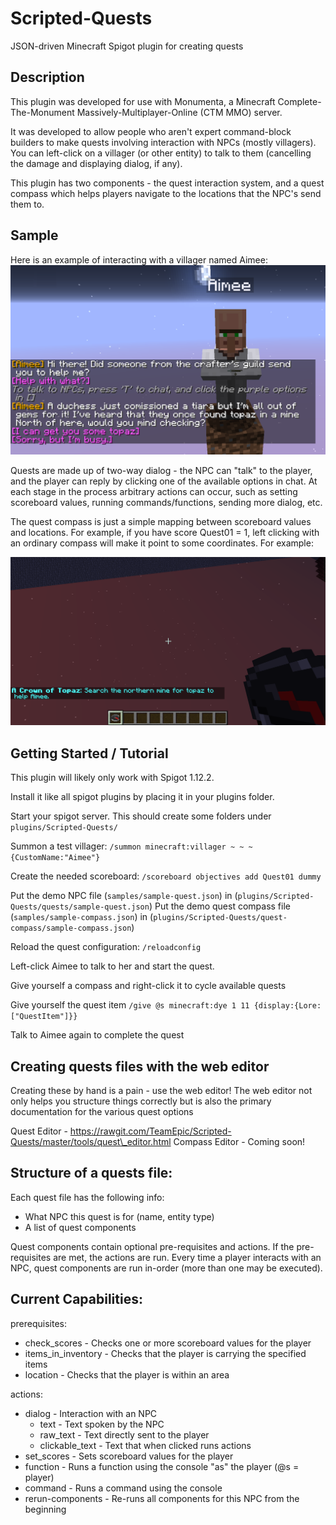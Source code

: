 # Scripted-Quests
JSON-driven Minecraft Spigot plugin for creating quests

## Description
This plugin was developed for use with Monumenta, a Minecraft
Complete-The-Monument Massively-Multiplayer-Online (CTM MMO) server.

It was developed to allow people who aren't expert command-block builders to
make quests involving interaction with NPCs (mostly villagers). You can
left-click on a villager (or other entity) to talk to them (cancelling the
damage and displaying dialog, if any).

This plugin has two components - the quest interaction system, and a quest
compass which helps players navigate to the locations that the NPC's send them to.

## Sample
Here is an example of interacting with a villager named Aimee:
![Example quest interaction](./samples/quest.png)

Quests are made up of two-way dialog - the NPC can "talk" to the player, and
the player can reply by clicking one of the available options in chat. At each
stage in the process arbitrary actions can occur, such as setting scoreboard
values, running commands/functions, sending more dialog, etc.

The quest compass is just a simple mapping between scoreboard values and
locations. For example, if you have score Quest01 = 1, left clicking with an
ordinary compass will make it point to some coordinates. For example:

![Example quest compass](./samples/compass.png)

## Getting Started / Tutorial
This plugin will likely only work with Spigot 1.12.2.

Install it like all spigot plugins by placing it in your plugins folder.

Start your spigot server. This should create some folders under
`plugins/Scripted-Quests/`

Summon a test villager:
`/summon minecraft:villager ~ ~ ~ {CustomName:"Aimee"}`

Create the needed scoreboard:
`/scoreboard objectives add Quest01 dummy`

Put the demo NPC file (`samples/sample-quest.json`) in (`plugins/Scripted-Quests/quests/sample-quest.json`)
Put the demo quest compass file (`samples/sample-compass.json`) in (`plugins/Scripted-Quests/quest-compass/sample-compass.json`)

Reload the quest configuration:
`/reloadconfig`

Left-click Aimee to talk to her and start the quest.

Give yourself a compass and right-click it to cycle available quests

Give yourself the quest item `/give @s minecraft:dye 1 11 {display:{Lore:["QuestItem"]}}`

Talk to Aimee again to complete the quest

## Creating quests files with the web editor
Creating these by hand is a pain - use the web editor! The web editor not only
helps you structure things correctly but is also the primary documentation for
the various quest options

Quest Editor - https://rawgit.com/TeamEpic/Scripted-Quests/master/tools/quest\_editor.html
Compass Editor - Coming soon!

## Structure of a quests file:
Each quest file has the following info:
- What NPC this quest is for (name, entity type)
- A list of quest components

Quest components contain optional pre-requisites and actions. If the
pre-requisites are met, the actions are run. Every time a player interacts with
an NPC, quest components are run in-order (more than one may be executed).

## Current Capabilities:

prerequisites:
- check\_scores - Checks one or more scoreboard values for the player
- items\_in\_inventory - Checks that the player is carrying the specified items
- location - Checks that the player is within an area

actions:
- dialog - Interaction with an NPC
	- text - Text spoken by the NPC
	- raw\_text - Text directly sent to the player
	- clickable\_text - Text that when clicked runs actions
- set\_scores - Sets scoreboard values for the player
- function - Runs a function using the console "as" the player (@s = player)
- command - Runs a command using the console
- rerun-components - Re-runs all components for this NPC from the beginning



